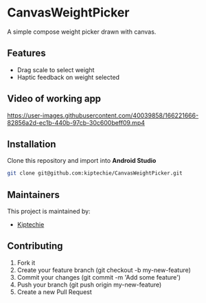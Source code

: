 # CanvasWeightPicker

A simple compose weight picker drawn with canvas.

## Features

* Drag scale to select weight
* Haptic feedback on weight selected

## Video of working app

https://user-images.githubusercontent.com/40039858/166221666-82856a2d-ec1b-440b-97cb-30c600beff09.mp4

## Installation

Clone this repository and import into **Android Studio**

```bash
git clone git@github.com:kiptechie/CanvasWeightPicker.git
```

## Maintainers

This project is maintained by:

* [Kiptechie](https://github.com/kiptechie)

## Contributing

1. Fork it
2. Create your feature branch (git checkout -b my-new-feature)
3. Commit your changes (git commit -m 'Add some feature')
4. Push your branch (git push origin my-new-feature)
5. Create a new Pull Request

